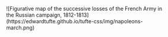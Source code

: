 <figure class="fullwidth foo">
![Figurative map of the successive losses of the French Army in the Russian
campaign, 1812-1813](https://edwardtufte.github.io/tufte-css/img/napoleons-march.png)
</figure>
